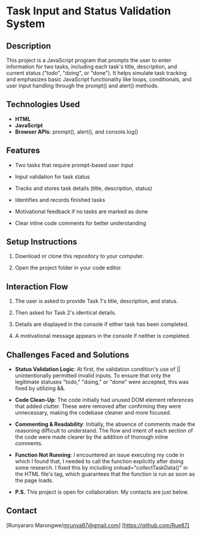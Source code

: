 # Task Input and Status Validation System

## Description

This project is a JavaScript program that prompts the user to enter information for two tasks, including each task's title, description, and current status ("todo", "doing", or "done"). It helps simulate task tracking and emphasizes basic JavaScript functionality like loops, conditionals, and user input handling through the prompt() and alert() methods.

## Technologies Used

 - **HTML**
 - **JavaScript**
 - **Browser APIs**: prompt(), alert(), and console.log()

## Features

 - Two tasks that require prompt-based user input

 - Input validation for task status

 - Tracks and stores task details (title, description, status)

 - Identifies and records finished tasks

 - Motivational feedback if no tasks are marked as done

 - Clear inline code comments for better understanding

## Setup Instructions

1. Download or clone this repository to your computer.

2. Open the project folder in your code editor.

## Interaction Flow

1. The user is asked to provide Task 1's title, description, and status.

2. Then asked for Task 2's identical details.

3. Details are displayed in the console if either task has been completed.

4. A motivational message appears in the console if neither is completed.

## Challenges Faced and Solutions

  - **Status Validation Logic**: At first, the validation condition's use of || unintentionally permitted invalid inputs. To ensure that only the legitimate statuses "todo," "doing," or "done" were accepted, this was fixed by utilizing &&.
  - **Code Clean-Up**: The code initially had unused DOM element references that added clutter. These were removed after confirming they were unnecessary, making the codebase cleaner and more focused.
  - **Commenting & Readability**: Initially, the absence of comments made the reasoning difficult to understand. The flow and intent of each section of the code were made clearer by the addition of thorough inline comments.
  - **Function Not Running**: I encountered an issue executing my code in which I found that, I needed to call the function explicitly after doing some research. I fixed this by including onload="collectTaskData()" in the HTML file's <body> tag, which guarantees that the function is run as soon as the page loads.

- **P.S.** This project is open for collaboration. My contacts are just below.

## Contact

[Runyararo Marongwe/mrunya87@gmail.com] [https://github.com/Rue87]


    





    









  




